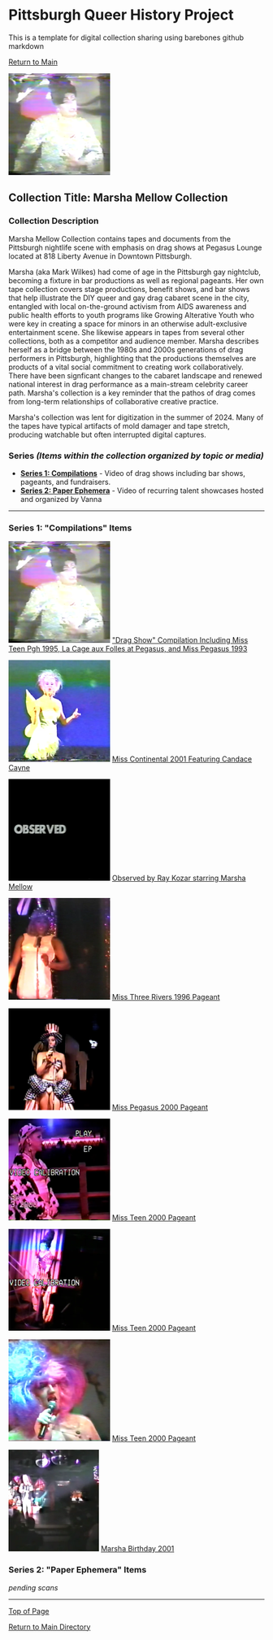 # Pittsburgh Queer History Project
This is a template for digital collection sharing using barebones github markdown

[Return to Main](https://github.com/happle-happle/pqhp-digital-archive/tree/main)


![square framed image of a drag queen in a black up-do wig casting her eyes downward, arms akimbo](/collections/Marsha-Collection/image-files/marsha01thumb.png)
## Collection Title: Marsha Mellow Collection
### Collection Description
Marsha Mellow Collection contains tapes and documents from the Pittsburgh nightlife scene with emphasis on drag shows at Pegasus Lounge located at 818 Liberty Avenue in Downtown Pittsburgh. 

Marsha (aka Mark Wilkes) had come of age in the Pittsburgh gay nightclub, becoming a fixture in bar productions as well as regional pageants. Her own tape collection covers stage productions, benefit shows, and bar shows that help illustrate the DIY queer and gay drag cabaret scene in the city, entangled with local on-the-ground activism from AIDS awareness and public health efforts to youth programs like Growing Alterative Youth who were key in creating a space for minors in an otherwise adult-exclusive entertainment scene. She likewise appears in tapes from several other collections, both as a competitor and audience member. Marsha describes herself as a bridge between the 1980s and 2000s generations of drag performers in Pittsburgh, highlighting that the productions themselves are products of a vital social commitment to creating work collaboratively. There have been signficant changes to the cabaret landscape and renewed national interest in drag performance as a main-stream celebrity career path. Marsha's collection is a key reminder that the pathos of drag comes from long-term relationships of collaborative creative practice.

Marsha's collection was lent for digitization in the summer of 2024. Many of the tapes have typical artifacts of mold damager and tape stretch, producing watchable but often interrupted digital captures. 

### Series *(Items within the collection organized by topic or media)*
- [**Series 1: Compilations**](#series-1-benefit-shows-items) - Video of drag shows including bar shows, pageants, and fundraisers.
- [**Series 2: Paper Ephemera**](#series-2-paper-ephemera-items) - Video of recurring talent showcases hosted and organized by Vanna


---
### Series 1: "Compilations" Items
[![drag queen with black up-do, silver top and arms akimbo](/collections/Marsha-Collection/image-files/marsha01thumb.png)](https://vimeo.com/1026877317)
["Drag Show" Compilation Including Miss Teen Pgh 1995, La Cage aux Folles at Pegasus, and Miss Pegasus 1993](https://vimeo.com/1037276815)

[![Drag queen in a white dress and a platinum blonde wig stares into the camera with her arms outstretched](/collections/Marsha-Collection/image-files/candace.png)](https://vimeo.com/1037276815)
[Miss Continental 2001 Featuring Candace Cayne](https://vimeo.com/1037276815)

[![OBSERVED written in white block letters over a black background](/collections/Marsha-Collection/image-files/observed.png)](https://vimeo.com/1037276815)
[Observed by Ray Kozar starring Marsha Mellow](https://vimeo.com/1037276643)

[![Drag queen in a white sleevelsss dress and tiara at the microphone](/collections/Marsha-Collection/image-files/missthreerivers96.png)](https://vimeo.com/1037271436)
[Miss Three Rivers 1996 Pageant](https://vimeo.com/1037271436)

[![Drag queen in an american flag outfit including Oversized Top Hat](/collections/Marsha-Collection/image-files/misspeg2000.png)](https://vimeo.com/1037249549)
[Miss Pegasus 2000 Pageant](https://vimeo.com/1037249549)

[![Drag Queen in a cow print jacket and cowboy hat](/collections/Marsha-Collection/image-files/missteen2000.png)](https://vimeo.com/1037242051)
[Miss Teen 2000 Pageant](https://vimeo.com/1037242051)

[![Drag Queen in a vertical black and white stripe dress and black beehive hairdo stands on stage](/collections/Marsha-Collection/image-files/iconscafe.png)](https://vimeo.com/1037224639)
[Miss Teen 2000 Pageant](https://vimeo.com/1037224639)

[![Drag queen with large blonde wig stands in bisexual lighting with mic up to their mouth](/collections/Marsha-Collection/image-files/assortedthumb.png)](https://vimeo.com/1037221028)
[Miss Teen 2000 Pageant](https://vimeo.com/1037221028)

[![Drag queen in a spotlight and nuns habit on stage at Pegasus](/collections/Marsha-Collection/image-files/marshabday.png)](https://vimeo.com/1037219111)
[Marsha Birthday 2001](https://vimeo.com/1037219111)

### Series 2: "Paper Ephemera" Items
*pending scans*

--- 

[Top of Page](#pittsburgh-queer-history-project)

[Return to Main Directory](https://github.com/happle-happle/pqhp-digital-archive/tree/main)
